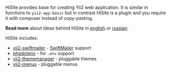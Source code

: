 HiSIte provides base for creating Yii2 web application.
It is similar in functions to `yii2-app-basic` but in contrast
HiSite is a plugin and you require it with composer instead of copy-pasting.

**Read more** about ideas behind HiSite in [english] or [russian].

HiSite includes:

- [yii2-swiftmailer] - [SwiftMailer] support
- [phpdotenv] - for `.env` support
- [yii2-thememanager] - pluggable themes
- [yii2-menus] - pluggable menus

[SwiftMailer]:          http://swiftmailer.org/
[yii2-swiftmailer]:     https://github.com/yiisoft/yii2-swiftmailer
[phpdotenv]:            https://github.com/vlucas/phpdotenv
[yii2-menus]:           https://github.com/hiqdev/yii2-menus
[yii2-thememanager]:    https://github.com/hiqdev/yii2-thememanager
[english]:              https://hiqdev.com/pages/articles/app-organization
[russian]:              https://habrahabr.ru/post/329286/
